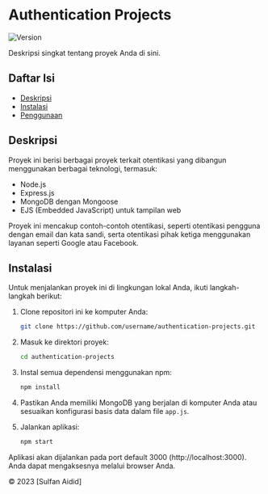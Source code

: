 # Authentication Projects

![Version](https://img.shields.io/badge/version-1.0.0-blue.svg)

Deskripsi singkat tentang proyek Anda di sini.

## Daftar Isi

- [Deskripsi](#deskripsi)
- [Instalasi](#instalasi)
- [Penggunaan](#penggunaan)

## Deskripsi

Proyek ini berisi berbagai proyek terkait otentikasi yang dibangun menggunakan berbagai teknologi, termasuk:

- Node.js
- Express.js
- MongoDB dengan Mongoose
- EJS (Embedded JavaScript) untuk tampilan web

Proyek ini mencakup contoh-contoh otentikasi, seperti otentikasi pengguna dengan email dan kata sandi, serta otentikasi pihak ketiga menggunakan layanan seperti Google atau Facebook.

## Instalasi

Untuk menjalankan proyek ini di lingkungan lokal Anda, ikuti langkah-langkah berikut:

1. Clone repositori ini ke komputer Anda:

   ```bash
   git clone https://github.com/username/authentication-projects.git
   ```

2. Masuk ke direktori proyek:

   ```bash
   cd authentication-projects
   ```

3. Instal semua dependensi menggunakan npm:

   ```bash
   npm install
   ```

4. Pastikan Anda memiliki MongoDB yang berjalan di komputer Anda atau sesuaikan konfigurasi basis data dalam file `app.js`.

5. Jalankan aplikasi:

   ```bash
   npm start
   ```

Aplikasi akan dijalankan pada port default 3000 (http://localhost:3000). Anda dapat mengaksesnya melalui browser Anda.

© 2023 [Sulfan Aidid]
